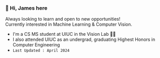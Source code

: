 ### 👋 Hi, James here 
Always looking to learn and open to new opportunities! <br>
Currently interested in Machine Learning & Computer Vision. 

- I'm a CS MS student at UIUC in the Vision Lab 👨‍💻
- I also attended UIUC as an undergrad, graduating Highest Honors in Computer Engineering
- ```Last Updated : April 2024```


<!--
**jamessoole/jamessoole** is a ✨ _special_ ✨ repository because its `README.md` (this file) appears on your GitHub profile.

Here are some ideas to get you started:

- 🔭 I’m currently working on ...
- 🌱 I’m currently learning ...
- 👯 I’m looking to collaborate on ...
- 🤔 I’m looking for help with ...
- 💬 Ask me about ...
- 📫 How to reach me: ...
- 😄 Pronouns: ...
- ⚡ Fun fact: ...
-->
